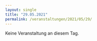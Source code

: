```yaml
---
layout: single
title: "29.05.2021"
permalink: /veranstaltungen/2021/05/29/
---
```


Keine Veranstaltung an diesem Tag.
